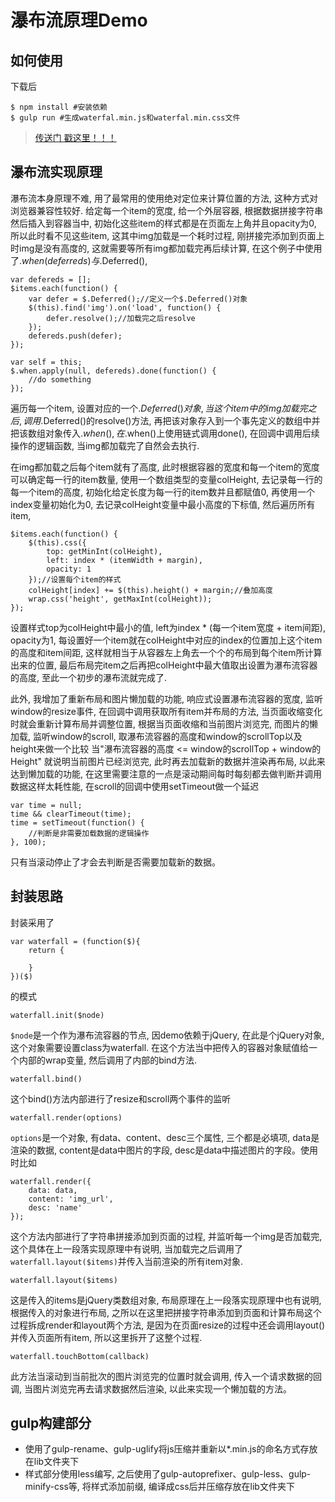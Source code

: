 # 瀑布流原理Demo

## 如何使用
下载后
```
$ npm install #安装依赖
$ gulp run #生成waterfal.min.js和waterfal.min.css文件
```

> [传送门 戳这里！！！](http://book.jirengu.com/Rcong/my-practical-code/waterfall/waterfal.html)


## 瀑布流实现原理

瀑布流本身原理不难, 用了最常用的使用绝对定位来计算位置的方法, 这种方式对浏览器兼容性较好. 给定每一个item的宽度, 给一个外层容器, 根据数据拼接字符串然后插入到容器当中, 初始化这些item的样式都是在页面左上角并且opacity为0, 所以此时看不见这些item, 这其中img加载是一个耗时过程, 刚拼接完添加到页面上时img是没有高度的, 这就需要等所有img都加载完再后续计算, 在这个例子中使用了$.when(deferreds)与$.Deferred(),
```
var defereds = [];
$items.each(function() {
    var defer = $.Deferred();//定义一个$.Deferred()对象
    $(this).find('img').on('load', function() {
        defer.resolve();//加载完之后resolve
    });
    defereds.push(defer);
});

var self = this;
$.when.apply(null, defereds).done(function() {
    //do something
});
```
 遍历每一个item, 设置对应的一个$.Deferred()对象, 当这个item中的img加载完之后, 调用$.Deferred()的resolve()方法, 再把该对象存入到一个事先定义的数组中并把该数组对象传入$.when(), 在$.when()上使用链式调用done(), 在回调中调用后续操作的逻辑函数, 当img都加载完了自然会去执行.

 在img都加载之后每个item就有了高度, 此时根据容器的宽度和每一个item的宽度可以确定每一行的item数量, 使用一个数组类型的变量colHeight, 去记录每一行的每一个item的高度, 初始化给定长度为每一行的item数并且都赋值0, 再使用一个index变量初始化为0, 去记录colHeight变量中最小高度的下标值, 然后遍历所有item,
```
$items.each(function() {
    $(this).css({
        top: getMinInt(colHeight),
        left: index * (itemWidth + margin),
        opacity: 1
    });//设置每个item的样式
    colHeight[index] += $(this).height() + margin;//叠加高度
    wrap.css('height', getMaxInt(colHeight));
});
```
设置样式top为colHeight中最小的值, left为index * (每一个item宽度 + item间距), opacity为1, 每设置好一个item就在colHeight中对应的index的位置加上这个item的高度和item间距, 这样就相当于从容器左上角去一个个的布局到每个item所计算出来的位置, 最后布局完item之后再把colHeight中最大值取出设置为瀑布流容器的高度, 至此一个初步的瀑布流就完成了.

此外, 我增加了重新布局和图片懒加载的功能, 响应式设置瀑布流容器的宽度, 监听window的resize事件, 在回调中调用获取所有item并布局的方法, 当页面收缩变化时就会重新计算布局并调整位置, 根据当页面收缩和当前图片浏览完, 而图片的懒加载, 监听window的scroll, 取瀑布流容器的高度和window的scrollTop以及height来做一个比较 当"瀑布流容器的高度 <= window的scrollTop + window的Height" 就说明当前图片已经浏览完, 此时再去加载新的数据并渲染再布局, 以此来达到懒加载的功能, 在这里需要注意的一点是滚动期间每时每刻都去做判断并调用数据这样太耗性能, 在scroll的回调中使用setTimeout做一个延迟
```
var time = null;
time && clearTimeout(time);
time = setTimeout(function() {
    //判断是非需要加载数据的逻辑操作
}, 100);

```
只有当滚动停止了才会去判断是否需要加载新的数据。


## 封装思路

封装采用了
```
var waterfall = (function($){
    return {

    }
})($)
```
的模式


```
waterfall.init($node)
```

```$node```是一个作为瀑布流容器的节点, 因demo依赖于jQuery, 在此是个jQuery对象, 这个对象需要设置class为waterfall.
在这个方法当中把传入的容器对象赋值给一个内部的wrap变量, 然后调用了内部的bind方法.

```
waterfall.bind()
```
这个bind()方法内部进行了resize和scroll两个事件的监听

```
waterfall.render(options)
```
```options```是一个对象, 有data、content、desc三个属性, 三个都是必填项, data是渲染的数据, content是data中图片的字段, desc是data中描述图片的字段。使用时比如
```
waterfall.render({
    data: data,
    content: 'img_url',
    desc: 'name'
});
```
这个方法内部进行了字符串拼接添加到页面的过程, 并监听每一个img是否加载完, 这个具体在上一段落实现原理中有说明, 当加载完之后调用了```waterfall.layout($items)```并传入当前渲染的所有item对象.

```
waterfall.layout($items)
```
这是传入的items是jQuery类数组对象, 布局原理在上一段落实现原理中也有说明, 根据传入的对象进行布局, 之所以在这里把拼接字符串添加到页面和计算布局这个过程拆成render和layout两个方法, 是因为在页面resize的过程中还会调用layout()并传入页面所有item, 所以这里拆开了这整个过程.

```
waterfall.touchBottom(callback)
```
此方法当滚动到当前批次的图片浏览完的位置时就会调用, 传入一个请求数据的回调, 当图片浏览完再去请求数据然后渲染, 以此来实现一个懒加载的方法。


## gulp构建部分

+ 使用了gulp-rename、gulp-uglify将js压缩并重新以*.min.js的命名方式存放在lib文件夹下
+ 样式部分使用less编写, 之后使用了gulp-autoprefixer、gulp-less、gulp-minify-css等, 将样式添加前缀, 编译成css后并压缩存放在lib文件夹下
